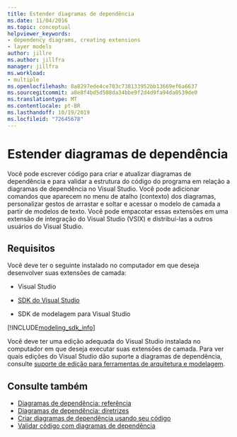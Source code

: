 ```yaml
---
title: Estender diagramas de dependência
ms.date: 11/04/2016
ms.topic: conceptual
helpviewer_keywords:
- dependency diagrams, creating extensions
- layer models
author: jillre
ms.author: jillfra
manager: jillfra
ms.workload:
- multiple
ms.openlocfilehash: 8a8297ede4ce703c738133952bb13669ef6a6637
ms.sourcegitcommit: a8e8f4bd5d508da34bbe9f2d4d9fa94da0539de0
ms.translationtype: MT
ms.contentlocale: pt-BR
ms.lasthandoff: 10/19/2019
ms.locfileid: "72645678"
---
```

# <a name="extend-dependency-diagrams"></a>Estender diagramas de dependência

Você pode escrever código para criar e atualizar diagramas de dependência e para validar a estrutura do código do programa em relação a diagramas de dependência no Visual Studio. Você pode adicionar comandos que aparecem no menu de atalho (contexto) dos diagramas, personalizar gestos de arrastar e soltar e acessar o modelo de camada a partir de modelos de texto. Você pode empacotar essas extensões em uma extensão de integração do Visual Studio (VSIX) e distribuí-las a outros usuários do Visual Studio.

## <a name="requirements"></a>Requisitos

Você deve ter o seguinte instalado no computador em que deseja desenvolver suas extensões de camada:

- Visual Studio

- [SDK do Visual Studio](../extensibility/visual-studio-sdk.md)

- SDK de modelagem para Visual Studio

[!INCLUDE[modeling_sdk_info](includes/modeling_sdk_info.md)]

Você deve ter uma edição adequada do Visual Studio instalada no computador em que deseja executar suas extensões de camada. Para ver quais edições do Visual Studio dão suporte a diagramas de dependência, consulte [suporte de edição para ferramentas de arquitetura e modelagem](../modeling/what-s-new-for-design-in-visual-studio.md#VersionSupport).

## <a name="see-also"></a>Consulte também

- [Diagramas de dependência: referência](../modeling/layer-diagrams-reference.md)
- [Diagramas de dependência: diretrizes](../modeling/layer-diagrams-guidelines.md)
- [Criar diagramas de dependência usando seu código](../modeling/create-layer-diagrams-from-your-code.md)
- [Validar código com diagramas de dependência](../modeling/validate-code-with-layer-diagrams.md)
